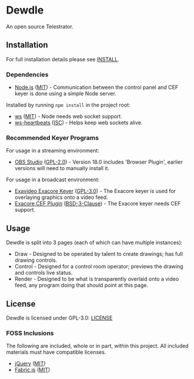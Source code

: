 # Dewdle
An open source Telestrator.

## Installation
For full installation details please see [INSTALL](https://github.com/vreelb/Dewdle/blob/master/INSTALL).
### Dependencies
* [Node.js](https://nodejs.org/) ([MIT](https://opensource.org/licenses/MIT)) - Communication between the control panel and CEF keyer is done using a simple Node server.

Installed by running `npm install` in the project root:
* [ws](http://websockets.github.io/ws/) ([MIT](https://opensource.org/licenses/MIT)) - Node needs web socket support.
* [ws-heartbeats](https://www.npmjs.com/package/ws-heartbeats) ([ISC](https://opensource.org/licenses/ISC)) - Helps keep web sockets alive.

### Recommended Keyer Programs
For usage in a streaming environment:
* [OBS Studio](https://obsproject.com/) ([GPL-2.0](https://www.gnu.org/licenses/old-licenses/gpl-2.0.en.html)) - Version 18.0 includes 'Browser Plugin', earlier versions will need to manually install it.

For usage in a broadcast environment:
* [Exavideo Exacore Keyer](https://github.com/exavideo/exacore) ([GPL-3.0](https://www.gnu.org/licenses/gpl-3.0.en.html)) - The Exacore keyer is used for overlaying graphics onto a video feed.
* [Exacore CEF Plugin](https://github.com/exavideo/exacore-cef-plugin) ([BSD-3-Clause](https://opensource.org/licenses/BSD-3-Clause)) - The Exacore keyer needs CEF support.

## Usage
Dewdle is split into 3 pages (each of which can have multiple instances):
* Draw - Designed to be operated by talent to create drawings; has full drawing controls.
* Control - Designed for a control room operator; previews the drawing and controls live status.
* Render - Designed to be what is transparently overlaid onto a video feed, any program doing that should point at this page.

## License
Dewdle is licensed under GPL-3.0: [LICENSE](https://github.com/vreelb/Dewdle/blob/master/LICENSE)
### FOSS Inclusions
The following are included, whole or in part, within this project. All included materials must have compatible licenses.
* [jQuery](http://jquery.com/) ([MIT](https://jquery.org/license/))
* [Fabric.js](http://fabricjs.com/) ([MIT](https://opensource.org/licenses/MIT))
